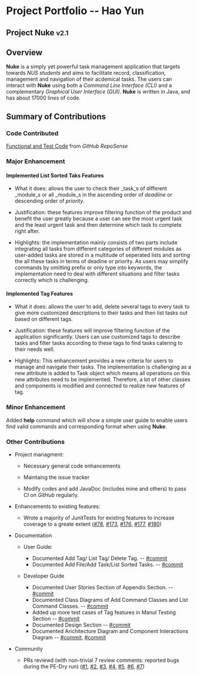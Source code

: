 # Project Portfolio -- Hao Yun
## Project Nuke <small>v2.1</small>

## Overview
**Nuke** is a simply yet powerful task management application that targets towards _NUS students_ and aims to facilitate record, classification, management and navigation of their acdemical tasks. The users can interact with **Nuke** using both a _Command Line Interface (CLI)_ and a complementary _Graphical User Interface (GUI)_. **Nuke** is written in Java, and has about 17000 lines of code.



## Summary of Contributions

### Code Contributed

[Functional and Test Code](https://nus-cs2113-ay1920s2.github.io/tp-dashboard/#breakdown=true&search=HAOYUN49&sort=totalCommits%20dsc&sortWithin=title&since=2020-03-01&timeframe=commit&mergegroup=false&groupSelect=groupByNone&tabOpen=true&tabType=authorship&tabAuthor=HAOYUN49&tabRepo=AY1920S2-CS2113T-T13-2%2Ftp%5Bmaster%5D) from _GitHub RepoSense_ 



### Major Enhancement

#### Implemented List Sorted Taks Features
- What it does: allows the user to check their _task_s of different _module_s or all _module_s in the ascending order of _deadline_ or descending order of _priority_.

- Justification: these features improve filtering function of the product and benefit the user greatly because a user can see the most urgent task and the least urgent task and then determine which task to complete right after.

- Highlights: the implementation mainly consists of two parts include integrating all tasks from different categories of different modules as user-added tasks are stored in a multitude of seperated lists and sorting the all these tasks in terms of deadine or priority. As users may simplify commands by omitting prefix or only type into keywords, the implementation need to deal with different situations and filter tasks correctly which is challenging.

#### Implemented Tag Features
- What it does: allows the user to add, delete several tags to every task to give more customized descriptions to their tasks and then list tasks out based on different tags.

- Justification: these features will improve filtering function of the application significantly. Users can use customized tags to describe tasks and filter tasks according to these tags to find tasks catering to their needs well.

- Highlights: This enhancement provides a new criteria for users to manage and navigate their tasks. The implementation is challenging as a new attribute is added to Task object which means all operations on this new attributes need to be implemented. Therefore, a lot of other classes and components is modified and connected to realize new features of tag.



### Minor Enhancement
Added **help** command which will show a simple user guide to enable users find valid commands and corresponding format when using **Nuke**.

### Other Contributions
- Project managment:
  - Necessary general code enhancements
  
  - Maintaing the issue tracker
  
  - Modify codes and add JavaDoc (includes mine and others) to pass CI on _GitHub_ regularly.
  
- Enhancements to existing features:
  - Wrote a majority of JunitTests for existing features to increase coverage to a greate extent ([#78](https://github.com/AY1920S2-CS2113T-T13-2/tp/pull/78/files), [#173](https://github.com/AY1920S2-CS2113T-T13-2/tp/pull/173), [#176](https://github.com/AY1920S2-CS2113T-T13-2/tp/pull/176), [#177](https://github.com/AY1920S2-CS2113T-T13-2/tp/pull/176), [#180](https://github.com/AY1920S2-CS2113T-T13-2/tp/pull/180))

- Documentation
  - User Guide:
    - Documented Add Tag/ List Tag/ Delete Tag. -- [#commit](https://github.com/AY1920S2-CS2113T-T13-2/tp/commit/19c7a70cce7e9fa5ad4e896f60704da4406dbaf0#diff-e3e2a9bfd88566b05001b02a3f51d286)
    - Documented Add File/Add Task/List Sorted Tasks. -- [#commit](https://github.com/HAOYUN49/tp/commit/d3d542b81d2474459d570576b182ab026c99f7cd#diff-572f9bedcb201b96c74241fb42e29fcf)
    
  - Developer Guide
    - Documented User Stories Section of Appendix Section. -- [#commit](https://github.com/AY1920S2-CS2113T-T13-2/tp/commit/37d6f8373731cdc34af91d98e1a713c1eb0e0048#diff-2fff7a74a4bc5eedf2b5dfeb29633018)
    - Documented Class Diagrams of Add Command Classes and List Command Classes. -- [#commit](https://github.com/AY1920S2-CS2113T-T13-2/tp/commit/4d6011dd18122f897b17964a0f1c0e1064b5671f#diff-2fff7a74a4bc5eedf2b5dfeb29633018)
    - Added up more test cases of Tag features in Manul Testing Section -- [#commit](https://github.com/AY1920S2-CS2113T-T13-2/tp/commit/f5bccec92b600f2709ac457bd600da017a2ca2ba#diff-2fff7a74a4bc5eedf2b5dfeb29633018) 
    - Documented Design Section -- [#commit](https://github.com/AY1920S2-CS2113T-T13-2/tp/commit/51b6430a509a876b5e5de816b99c8c72f18d59c1#diff-2fff7a74a4bc5eedf2b5dfeb29633018)
    - Documented Arichitecture Diagram and Component Interactions Diagram -- [#commit](https://github.com/AY1920S2-CS2113T-T13-2/tp/commit/8973f3a786d2510e878e2e08e1dc37089e31725f#diff-2fff7a74a4bc5eedf2b5dfeb29633018), [#commit](https://github.com/AY1920S2-CS2113T-T13-2/tp/commit/93c4d6284eaf3d127716372dabf3255df76c2f55#diff-2fff7a74a4bc5eedf2b5dfeb29633018)

- Community
  - PRs reviewd (with non-trivial 7 review comments: reported bugs during the PE-Dry run) ([#1](https://github.com/HAOYUN49/ped/issues/1), [#2](https://github.com/HAOYUN49/ped/issues/2), [#3](https://github.com/HAOYUN49/ped/issues/3), [#4](https://github.com/HAOYUN49/ped/issues/4), [#5](https://github.com/HAOYUN49/ped/issues/5), [#6](https://github.com/HAOYUN49/ped/issues/6), [#7](https://github.com/HAOYUN49/ped/issues/7))
